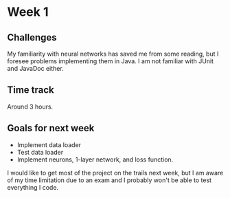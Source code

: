 # Week 1

## Challenges
My familiarity with neural networks has saved me from some reading, but I foresee problems implementing them in Java. I am not familiar with JUnit and JavaDoc either.

## Time track
Around 3 hours.

## Goals for next week
* Implement data loader
* Test data loader
* Implement neurons, 1-layer network, and loss function.

I would like to get most of the project on the trails next week, but I am aware of my time limitation due to an exam and I probably won't be able to test everything I code.
